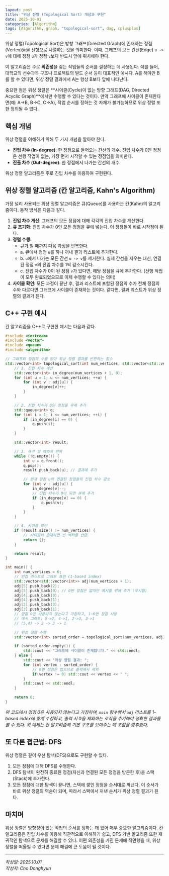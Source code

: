 ```yaml
---
layout: post
title: "위상 정렬 (Topological Sort) 개념과 구현"
date: 2025-10-01
categories: [Algorithm]
tags: [Algorithm, graph, "topological-sort", dag, cplusplus]
---
```


위상 정렬(Topological Sort)은 방향 그래프(Directed Graph)에 존재하는 정점(Vertex)들을 선형으로 나열하는 것을 의미한다. 이때, 그래프의 모든 간선(Edge) `u -> v`에 대해 정점 `u`가 정점 `v`보다 반드시 앞에 위치해야 한다.

이 알고리즘은 주로 **의존성**을 갖는 작업들의 순서를 결정하는 데 사용된다. 예를 들어, 대학교의 선수과목 구조나 프로젝트의 빌드 순서 등이 대표적인 예시다. A를 해야만 B를 할 수 있다면, 위상 정렬 결과에서 A는 항상 B보다 앞에 나타난다.

중요한 점은 위상 정렬은 **사이클(Cycle)이 없는 방향 그래프(DAG, Directed Acyclic Graph)**에서만 수행할 수 있다는 것이다. 만약 그래프에 사이클이 존재한다면(예: A->B, B->C, C->A), 작업 순서를 정하는 것 자체가 불가능하므로 위상 정렬 또한 정의될 수 없다.

## 핵심 개념

위상 정렬을 이해하기 위해 두 가지 개념을 알아야 한다.

-   **진입 차수 (In-degree)**: 한 정점으로 들어오는 간선의 개수. 진입 차수가 0인 정점은 선행 작업이 없는, 가장 먼저 시작할 수 있는 정점임을 의미한다.
-   **진출 차수 (Out-degree)**: 한 정점에서 나가는 간선의 개수.

위상 정렬 알고리즘은 주로 진입 차수를 이용하여 구현된다.

## 위상 정렬 알고리즘 (칸 알고리즘, Kahn's Algorithm)

가장 널리 사용되는 위상 정렬 알고리즘은 큐(Queue)를 사용하는 칸(Kahn)의 알고리즘이다. 동작 방식은 다음과 같다.

1.  **진입 차수 계산**: 그래프의 모든 정점에 대해 각각의 진입 차수를 계산한다.
2.  **큐 초기화**: 진입 차수가 0인 모든 정점을 큐에 넣는다. 이 정점들이 바로 시작점이 된다.
3.  **정렬 수행**:
    - 큐가 빌 때까지 다음 과정을 반복한다.
    - a. 큐에서 정점 `u`를 하나 꺼내 결과 리스트에 추가한다.
    - b. `u`에서 나가는 모든 간선 `u -> v`를 제거한다. 실제 간선을 지우는 대신, 연결된 정점 `v`의 진입 차수를 1씩 감소시킨다.
    - c. 진입 차수가 0이 된 정점 `v`가 있다면, 해당 정점을 큐에 추가한다. (선행 작업이 모두 완료되었으므로 이제 수행할 수 있다는 의미)
4.  **사이클 확인**: 모든 과정이 끝난 후, 결과 리스트에 포함된 정점의 수가 전체 정점의 수와 다르다면 그래프에 사이클이 존재하는 것이다. 같다면, 결과 리스트가 위상 정렬의 결과가 된다.

## C++ 구현 예시

칸 알고리즘을 C++로 구현한 예시는 다음과 같다.

```cpp
#include <iostream>
#include <vector>
#include <queue>
#include <algorithm>

// 그래프와 정점의 수를 받아 위상 정렬 결과를 반환하는 함수
std::vector<int> topological_sort(int num_vertices, std::vector<std::vector<int>>& adj) {
    // 1. 진입 차수 계산
    std::vector<int> in_degree(num_vertices + 1, 0);
    for (int u = 1; u <= num_vertices; ++u) {
        for (int v : adj[u]) {
            in_degree[v]++;
        }
    }

    // 2. 진입 차수가 0인 정점을 큐에 추가
    std::queue<int> q;
    for (int i = 1; i <= num_vertices; ++i) {
        if (in_degree[i] == 0) {
            q.push(i);
        }
    }

    std::vector<int> result;

    // 3. 큐가 빌 때까지 반복
    while (!q.empty()) {
        int u = q.front();
        q.pop();
        result.push_back(u); // 결과에 추가

        // 현재 정점 u와 연결된 정점들의 진입 차수 감소
        for (int v : adj[u]) {
            in_degree[v]--;
            // 진입 차수가 0이 되면 큐에 추가
            if (in_degree[v] == 0) {
                q.push(v);
            }
        }
    }

    // 4. 사이클 확인
    if (result.size() != num_vertices) {
        // 사이클이 존재하면 빈 벡터를 반환
        return {};
    }

    return result;
}

int main() {
    int num_vertices = 6;
    // 인접 리스트로 그래프 표현 (1-based index)
    std::vector<std::vector<int>> adj(num_vertices + 1);
    adj[5].push_back(2);
    adj[5].push_back(0); // 0번 정점은 없지만 예시를 위해 추가 (무시됨)
    adj[4].push_back(0);
    adj[4].push_back(1);
    adj[2].push_back(3);
    adj[3].push_back(1);
    // 정점 0은 사용하지 않는다고 가정하고, 1~6번 정점 사용
    // 예시 그래프: 5->2, 4->1, 2->3, 3->1
    // (5,4) -> 2 -> 3 -> 1

    // 위상 정렬 수행
    std::vector<int> sorted_order = topological_sort(num_vertices, adj);

    if (sorted_order.empty()) {
        std::cout << "그래프에 사이클이 존재합니다." << std::endl;
    } else {
        std::cout << "위상 정렬 결과: ";
        for (int vertex : sorted_order) {
            // 0번 정점은 없으므로 출력에서 제외
            if(vertex != 0) std::cout << vertex << " ";
        }
        std::cout << std::endl;
    }

    return 0;
}
```
*위 코드에서 정점 0은 사용되지 않는다고 가정하여, `main` 함수에서 `adj` 리스트를 1-based index에 맞게 수정하고, 출력 시 0을 제외하는 로직을 추가해야 정확한 결과를 볼 수 있다. 위 예제는 칸 알고리즘의 기본 구조를 보여주는 데 초점을 맞추었다.*

## 또 다른 접근법: DFS

위상 정렬은 깊이 우선 탐색(DFS)으로도 구현할 수 있다. 

1.  모든 정점에 대해 DFS를 수행한다.
2.  DFS 탐색이 완전히 종료된 정점(자신과 연결된 모든 정점을 방문한 후)을 스택(Stack)에 추가한다.
3.  모든 정점에 대한 탐색이 끝나면, 스택에 쌓인 정점을 순서대로 꺼낸다. 이 순서가 바로 위상 정렬의 역순이 되며, 따라서 스택에서 꺼낸 순서가 위상 정렬 결과가 된다.

## 마치며

위상 정렬은 방향성이 있는 작업의 순서를 정하는 데 있어 매우 중요한 알고리즘이다. 칸 알고리즘은 진입 차수를 이용해 직관적으로 이해하기 쉽고, DFS 기반 알고리즘 또한 재귀적인 탐색으로 문제를 해결할 수 있다. 어떤 의존성을 가진 문제에 직면했을 때, 위상 정렬을 떠올릴 수 있다면 문제 해결에 큰 도움이 될 것이다.

---

*작성일: 2025.10.01*<br/>
*작성자: Cho Donghyun*
